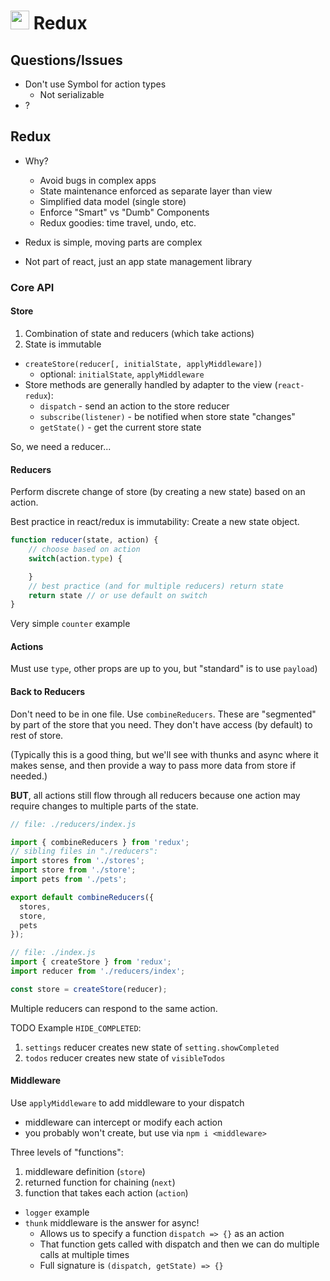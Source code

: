 <img src="https://cloud.githubusercontent.com/assets/478864/22186847/68223ce6-e0b1-11e6-8a62-0e3edc96725e.png" width=30> Redux
===

## Questions/Issues

* Don't use Symbol for action types 
    * Not serializable
* ?

## Redux

* Why?
    * Avoid bugs in complex apps
    * State maintenance enforced as separate layer than view
    * Simplified data model (single store)
    * Enforce "Smart" vs "Dumb" Components 
    * Redux goodies: time travel, undo, etc.

* Redux is simple, moving parts are complex
* Not part of react, just an app state management library

### Core API

#### Store

1. Combination of state and reducers (which take actions)
1. State is immutable

* `createStore(reducer[, initialState, applyMiddleware])`
    * optional: `initialState`, `applyMiddleware`
* Store methods are generally handled by adapter to the view (`react-redux`):
    * `dispatch` - send an action to the store reducer
    * `subscribe(listener)` - be notified when store state "changes"
    * `getState()` - get the current store state

So, we need a reducer...

#### Reducers

Perform discrete change of store (by creating a new state) based on an action. 

Best practice in react/redux is immutability: Create a new state object.

```js
function reducer(state, action) {
    // choose based on action
    switch(action.type) {

    }
    // best practice (and for multiple reducers) return state
    return state // or use default on switch
}
```

Very simple `counter` example

#### Actions

Must use `type`, other props are up to you, but "standard" is to use `payload`)

#### Back to Reducers

Don't need to be in one file. Use `combineReducers`. These are "segmented" by part of the
store that you need. They don't have access (by default) to rest of store. 

(Typically this is a good thing, but we'll see with thunks and async where it makes sense, and then provide a way to pass more data from store if needed.)

**BUT**, all actions still flow through all reducers because one action may require changes to multiple parts of the state.

```js
// file: ./reducers/index.js

import { combineReducers } from 'redux';
// sibling files in "./reducers":
import stores from './stores';
import store from './store';
import pets from './pets';

export default combineReducers({
  stores,
  store,
  pets
});

// file: ./index.js
import { createStore } from 'redux';
import reducer from './reducers/index';

const store = createStore(reducer);

```

Multiple reducers can respond to the same action. 

TODO Example `HIDE_COMPLETED`:
1. `settings` reducer creates new state of `setting.showCompleted`
1. `todos` reducer creates new state of `visibleTodos`

#### Middleware

Use `applyMiddleware` to add middleware to your dispatch

* middleware can intercept or modify each action
* you probably won't create, but use via `npm i <middleware>`

Three levels of "functions":
1. middleware definition (`store`)
1. returned function for chaining (`next`)
1. function that takes each action (`action`)
    
* `logger` example
* `thunk` middleware is the answer for async!
    * Allows us to specify a function `dispatch => {}` as an action
    * That function gets called with dispatch and then we can do 
    multiple calls at multiple times
    * Full signature is `(dispatch, getState) => {}`

